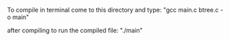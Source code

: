 To compile in terminal come to this directory and type:
"gcc main.c btree.c -o main"

after compiling to run the compiled file:
"./main"